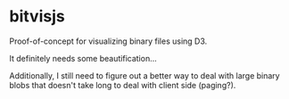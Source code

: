 bitvisjs
========

Proof-of-concept for visualizing binary files using D3.

It definitely needs some beautification...

Additionally, I still need to figure out a better way to deal with large binary blobs that doesn't take long to deal with client side (paging?).
